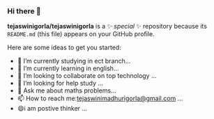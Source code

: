 ### Hi there 👋


**tejaswinigorla/tejaswinigorla** is a ✨ _special_ ✨ repository because its `README.md` (this file) appears on your GitHub profile.

Here are some ideas to get you started:

- 🔭 I’m currently studying in ect branch...
- 🌱 I’m currently learning in english...
- 👯 I’m looking to collaborate on top technology ...
- 🤔 I’m looking for help study ...
- 💬 Ask me about maths problems...
- 📫 How to reach me:tejaswinimadhurigorla@gmail.com ...
- 😄i am postive thinker ...

